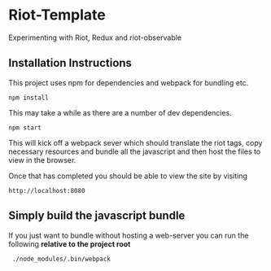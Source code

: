 # Riot-Template
Experimenting with Riot, Redux and riot-observable

## Installation Instructions
This project uses npm for dependencies and webpack for bundling etc.

`npm install `

This may take a while as there are a number of dev dependencies.

`npm start`

This will kick off a webpack sever which should translate the riot tags, copy necessary resources and bundle all the javascript and then host the files to view in the browser.

Once that has completed you should be able to view the site by visiting

`http://localhost:8080`

## Simply build the javascript bundle

If you just want to bundle without hosting a web-server you can run the following **relative to the project root**

` ./node_modules/.bin/webpack`
